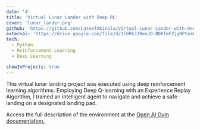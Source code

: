 ```yaml
---
date: '4'
title: 'Virtual Lunar Lander with Deep RL'
cover: 'lunar_lander.png'
github: 'https://github.com/LateefAkinola/Virtual-Lunar-Lander-with-Deep-Reinforcement-Learning'
external: 'https://drive.google.com/file/d/1lGRkJJ0eoJO-BDRfmFZjgNPtemC6tr-P/view'
tech:
  - Python
  - Reinforcement Learning
  - Deep Learning

showInProjects: true
---
```


This virtual lunar landing project was executed using deep reinforcement learning algorithms. Employing Deep Q-learning with an Experience Replay Algorithm, I trained an intelligent agent to navigate and achieve a safe landing on a designated landing pad.

Access the full description of the environment at the [Open AI Gym documentation.](https://www.gymlibrary.dev/environments/box2d/lunar_lander/)